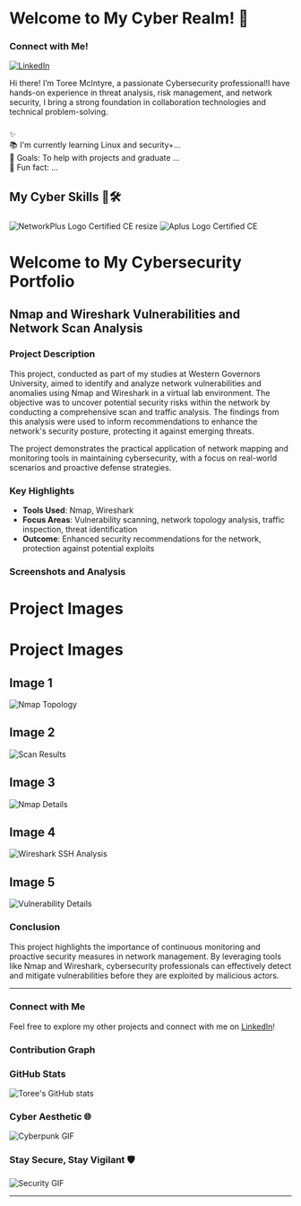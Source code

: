 # Welcome to My Cyber Realm! 👾</h1>

###
### Connect with Me!

[![LinkedIn](https://img.shields.io/badge/LinkedIn-Connect-blue?style=flat-square&logo=linkedin)](https://www.linkedin.com/in/toree-mcintyre-739095211/)

Hi there! I’m Toree McIntyre, a passionate Cybersecurity professional!I have hands-on experience in threat analysis, risk management, and network security, I bring a strong foundation in collaboration technologies and technical problem-solving. 
###

<p align="left">✨  <br>📚 I'm currently learning Linux and security+...<br>🎯 Goals: To help with projects and graduate ...<br>🎲 Fun fact: ...</p>

###


<h2 align="left">My Cyber Skills 🧠🛠️</h2>

###
![NetworkPlus Logo Certified CE resize](https://github.com/user-attachments/assets/2c127690-a08e-4c41-bdf3-3a6a6d067936)
![Aplus Logo Certified CE](https://github.com/user-attachments/assets/2628557a-0d00-444b-8f52-3e224bca43f8)

# Welcome to My Cybersecurity Portfolio

## Nmap and Wireshark Vulnerabilities and Network Scan Analysis

### Project Description
This project, conducted as part of my studies at Western Governors University, aimed to identify and analyze network vulnerabilities and anomalies using Nmap and Wireshark in a virtual lab environment. The objective was to uncover potential security risks within the network by conducting a comprehensive scan and traffic analysis. The findings from this analysis were used to inform recommendations to enhance the network's security posture, protecting it against emerging threats.

The project demonstrates the practical application of network mapping and monitoring tools in maintaining cybersecurity, with a focus on real-world scenarios and proactive defense strategies.

### Key Highlights

- **Tools Used**: Nmap, Wireshark
- **Focus Areas**: Vulnerability scanning, network topology analysis, traffic inspection, threat identification
- **Outcome**: Enhanced security recommendations for the network, protection against potential exploits

### Screenshots and Analysis
# Project Images

# Project Images

## Image 1
![Nmap Topology](https://github.com/tmac997/tmac997/blob/main/Screenshot%202024-08-20%20214535.jpg)

## Image 2
![Scan Results](https://github.com/tmac997/tmac997/blob/main/Screenshot%202024-08-02%20150621%20-%20Copy.jpg)

## Image 3
![Nmap Details](https://github.com/tmac997/tmac997/blob/main/Screenshot%202024-07-31%20224856%20-%20Copy.jpg)

## Image 4
![Wireshark SSH Analysis](https://github.com/tmac997/tmac997/blob/main/Screenshot%202024-08-02%20163035.jpg)

## Image 5
![Vulnerability Details](https://github.com/tmac997/tmac997/blob/main/Screenshot%202024-08-20%20214529%20-%20Copy.jpg)



### Conclusion
This project highlights the importance of continuous monitoring and proactive security measures in network management. By leveraging tools like Nmap and Wireshark, cybersecurity professionals can effectively detect and mitigate vulnerabilities before they are exploited by malicious actors.

---

### Connect with Me

Feel free to explore my other projects and connect with me on [LinkedIn](https://www.linkedin.com/in/toree-mcintyre-739095211/)!





### Contribution Graph

### GitHub Stats

![Toree's GitHub stats](https://github-readme-stats.vercel.app/api?username=yourusername&show_icons=true&theme=radical)

### Cyber Aesthetic 🌐

![Cyberpunk GIF](https://media.giphy.com/media/l3vR85PnGsBwu1PFK/giphy.gif)
### Stay Secure, Stay Vigilant 🛡️
![Security GIF](https://media.giphy.com/media/l2JhOVm6TDbEo7mRO/giphy.gif)

---









